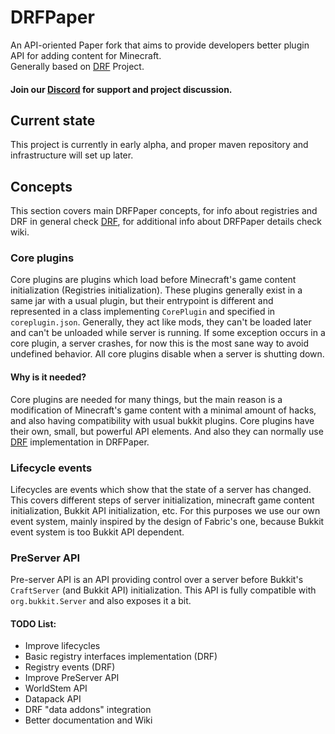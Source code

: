 # DRFPaper
An API-oriented Paper fork that aims to provide developers better plugin API for adding content for Minecraft. \
Generally based on [DRF](https://github.com/maestro-denery/DRF) Project.

#### Join our [Discord](https://discord.gg/upTtNyvkNf) for support and project discussion.

## Current state
This project is currently in early alpha, and proper maven repository and infrastructure will set up later.

## Concepts
This section covers main DRFPaper concepts, for info about registries and DRF in general check [DRF](https://github.com/maestro-denery/DRF), for additional info about DRFPaper details check wiki.

### Core plugins
Core plugins are plugins which load before Minecraft's game content initialization (Registries initialization). These plugins generally exist in a same jar with a usual plugin, but their entrypoint is different and represented in a class implementing `CorePlugin` and specified in `coreplugin.json`. Generally, they act like mods, they can't be loaded later and can't be unloaded while server is running. If some exception occurs in a core plugin, a server crashes, for now this is the most sane way to avoid undefined behavior. All core plugins disable when a server is shutting down.

#### Why is it needed?
Core plugins are needed for many things, but the main reason is a modification of Minecraft's game content with a minimal amount of hacks, and also having compatibility with usual bukkit plugins. Core plugins have their own, small, but powerful API elements. And also they can normally use [DRF](https://github.com/maestro-denery/DRF) implementation in DRFPaper.

### Lifecycle events
Lifecycles are events which show that the state of a server has changed. This covers different steps of server initialization, minecraft game content initialization, Bukkit API initialization, etc. For this purposes we use our own event system, mainly inspired by the design of Fabric's one, because Bukkit event system is too Bukkit API dependent.

### PreServer API
Pre-server API is an API providing control over a server before Bukkit's `CraftServer` (and Bukkit API) initialization. This API is fully compatible with `org.bukkit.Server` and also exposes it a bit.

#### TODO List:
* Improve lifecycles
* Basic registry interfaces implementation (DRF)
* Registry events (DRF)
* Improve PreServer API
* WorldStem API
* Datapack API
* DRF "data addons" integration
* Better documentation and Wiki
